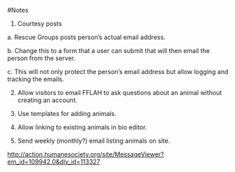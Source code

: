 #Notes

1. Courtesy posts

  a. Rescue Groups posts person’s actual email address.
  
  b. Change this to a form that a user can submit that will then email the person from the server. 
  
  c. This will not only protect the person’s email address but allow logging and tracking the emails.

2. Allow visitors to email FFLAH to ask questions about an animal without creating an account.

3. Use templates for adding animals.

4. Allow linking to existing animals in bio editor.

5. Send weekly (monthly?) email listing animals on site.

http://action.humanesociety.org/site/MessageViewer?em_id=109942.0&dlv_id=113327